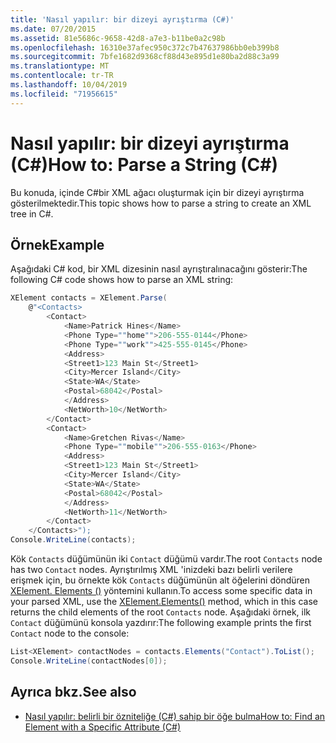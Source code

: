 ```yaml
---
title: 'Nasıl yapılır: bir dizeyi ayrıştırma (C#)'
ms.date: 07/20/2015
ms.assetid: 81e5686c-9658-42d8-a7e3-b11be0a2c98b
ms.openlocfilehash: 16310e37afec950c372c7b47637986bb0eb399b8
ms.sourcegitcommit: 7bfe1682d9368cf88d43e895d1e80ba2d88c3a99
ms.translationtype: MT
ms.contentlocale: tr-TR
ms.lasthandoff: 10/04/2019
ms.locfileid: "71956615"
---
```

# <a name="how-to-parse-a-string-c"></a><span data-ttu-id="513de-102">Nasıl yapılır: bir dizeyi ayrıştırma (C#)</span><span class="sxs-lookup"><span data-stu-id="513de-102">How to: Parse a String (C#)</span></span>

<span data-ttu-id="513de-103">Bu konuda, içinde C#bir XML ağacı oluşturmak için bir dizeyi ayrıştırma gösterilmektedir.</span><span class="sxs-lookup"><span data-stu-id="513de-103">This topic shows how to parse a string to create an XML tree in C#.</span></span>

## <a name="example"></a><span data-ttu-id="513de-104">Örnek</span><span class="sxs-lookup"><span data-stu-id="513de-104">Example</span></span>

<span data-ttu-id="513de-105">Aşağıdaki C# kod, bir XML dizesinin nasıl ayrıştıralınacağını gösterir:</span><span class="sxs-lookup"><span data-stu-id="513de-105">The following C# code shows how to parse an XML string:</span></span>

```csharp
XElement contacts = XElement.Parse(
    @"<Contacts>
        <Contact>
            <Name>Patrick Hines</Name>
            <Phone Type=""home"">206-555-0144</Phone>
            <Phone Type=""work"">425-555-0145</Phone>
            <Address>
            <Street1>123 Main St</Street1>
            <City>Mercer Island</City>
            <State>WA</State>
            <Postal>68042</Postal>
            </Address>
            <NetWorth>10</NetWorth>
        </Contact>
        <Contact>
            <Name>Gretchen Rivas</Name>
            <Phone Type=""mobile"">206-555-0163</Phone>
            <Address>
            <Street1>123 Main St</Street1>
            <City>Mercer Island</City>
            <State>WA</State>
            <Postal>68042</Postal>
            </Address>
            <NetWorth>11</NetWorth>
        </Contact>
    </Contacts>");
Console.WriteLine(contacts);
```

<span data-ttu-id="513de-106">Kök `Contacts` düğümünün iki `Contact` düğümü vardır.</span><span class="sxs-lookup"><span data-stu-id="513de-106">The root `Contacts` node has two `Contact` nodes.</span></span> <span data-ttu-id="513de-107">Ayrıştırılmış XML 'inizdeki bazı belirli verilere erişmek için, bu örnekte kök `Contacts` düğümünün alt öğelerini döndüren [XElement. Elements ()](xref:System.Xml.Linq.XContainer.Elements) yöntemini kullanın.</span><span class="sxs-lookup"><span data-stu-id="513de-107">To access some specific data in your parsed XML, use the [XElement.Elements()](xref:System.Xml.Linq.XContainer.Elements) method, which in this case returns the child elements of the root `Contacts` node.</span></span> <span data-ttu-id="513de-108">Aşağıdaki örnek, ilk `Contact` düğümünü konsola yazdırır:</span><span class="sxs-lookup"><span data-stu-id="513de-108">The following example prints the first `Contact` node to the console:</span></span>

```csharp
List<XElement> contactNodes = contacts.Elements("Contact").ToList();
Console.WriteLine(contactNodes[0]);
```

## <a name="see-also"></a><span data-ttu-id="513de-109">Ayrıca bkz.</span><span class="sxs-lookup"><span data-stu-id="513de-109">See also</span></span>

- [<span data-ttu-id="513de-110">Nasıl yapılır: belirli bir özniteliğe (C#) sahip bir öğe bulma</span><span class="sxs-lookup"><span data-stu-id="513de-110">How to: Find an Element with a Specific Attribute (C#)</span></span>](how-to-find-an-element-with-a-specific-attribute.md)
